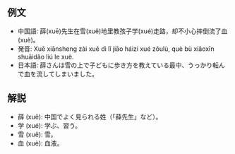 ## 例文
* 中国語: 薛(xuē)先生在雪(xuě)地里教孩子学(xué)走路，却不小心摔倒流了血(xuè)。
* 発音: Xuē xiānsheng zài xuě dì lǐ jiāo háizi xué zǒulù, què bù xiǎoxīn shuāidǎo liú le xuè.
* 日本語: 薛さんは雪の上で子どもに歩き方を教えている最中、うっかり転んで血を流してしまいました。

## 解説
* 薛 (xuē): 中国でよく見られる姓（「薛先生」など）。
* 学 (xué): 学ぶ、習う。
* 雪 (xuě): 雪。
* 血 (xuè): 血液。
